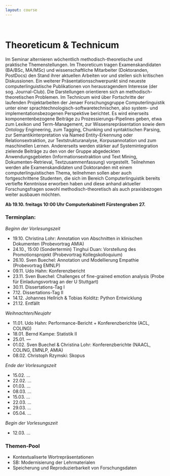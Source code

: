 ```yaml
---
layout: course
---
```


<br>

# Theoreticum & Technicum
Im Seminar alternieren wöchentlich methodisch-theoretische und praktische Themenstellungen. Im Theoreticum tragen Examenskandidaten (BA/BSc, MA/MSc) und wissenschaftliche Mitarbeiter (Doktoranden, PostDocs) den Stand ihrer aktuellen Arbeiten vor und stellen sich kritischen Diskussionen. Ein weiterer Präsentationsschwerpunkt sind neueste computerlinguistische Publikationen von herausragendem Interesse (der sog. Journal-Club). Die Darstellungen orientieren sich an methodisch-theoretischen Problemen.
Im Technicum wird über Fortschritte der laufenden Projektarbeiten der Jenaer Forschungsgruppe Computerlinguistik unter einer sprachtechnologisch-softwaretechnischen, also system- und implementationsbezogenen Perspektive berichtet. Es wird einerseits komponentenbezogene Beiträge zu Prozessierungs-Pipelines geben, etwa zum Lexikon und Term-Management, zur Wissensrepräsentation sowie dem Ontology Engineering, zum Tagging, Chunking und syntaktischen Parsing, zur Semantikinterpretation via Named Entity-Erkennung oder Relationsextraktion, zur Textstrukturanalyse, Korpusannotation und zum maschinellen Lernen. Andererseits werden stärker auf Systemintegration zielende Beiträge zu den von der Gruppe abgedeckten Anwendungsgebieten (Informationsextraktion und Text Mining, Dokumenten-Retrieval, Textzusammenfassung) vorgestellt.
Teilnehmen werden alle Examenskandidaten und Doktoranden mit einem computerlinguistischen Thema, teilnehmen sollen aber auch fortgeschrittene Studenten, die sich im Bereich Computerlinguistik bereits vertiefte Kenntnisse erworben haben und diese anhand aktueller Forschungsfragen sowohl methodisch-theoretisch als auch praxisbezogen weiter ausbauen möchten.

**Ab 19.10. freitags 10:00 Uhr Computerkabinett Fürstengraben 27.**

### Terminplan:

*Beginn der Vorlesungszeit*

* 19.10. Christina Lohr: Annotation von Abschnitten in klinischen Dokumenten (Probevortrag AMIA)
* 24.10., 15:00 (Sondertermin) Tinghui Duan: Vorstellung des Promotionsprojekt (Probevortrag Kollegskolloquium)
* 26.10. Sven Buechel: Annotation und Modellierung Empathie (Probevortrag EMNLP)
* 09.11. Udo Hahn: Konferenzbericht
* 23.11. Sven Buechel: Challenges of fine-grained emotion analysis (Probe für Einladungsvortrag an der U Stuttgart)
* 30.11. Dissertations-Tag I
* 7.12. Dissertations-Tag II
* 14.12. Johannes Hellrich & Tobias Kolditz: Python Entwicklung
* 21.12. Entfällt

*Weihnachten/Neujahr*

* 11.01. Udo Hahn: Performance-Bericht + Konferenzberichte (ACL, COLING)
* 18.01. Bernd Kampe: Statistik II
* 25.01. —
* 01.02. Sven Buechel & Christina Lohr: Konferenzberichte (NAACL, COLING, EMNLP, AMIA)
* 08.02. Christoph Rzymski: Skopus

*Ende der Vorlesungszeit*
* 15.02. ...
* 22.02. ...
* 01.03. ...
* 08.03. ...
* 15.03. ...
* 22.03. ...
* 29.03. ...
* 05.04. ...

*Begin der Vorlesungszeit*
* 12.03. ...

### Themen-Pool
* Kontextualiserte Wortrepräsentationen
* SB: Modernisierung der Lehrmaterialen
* Speicherung und Reproduzierbarkeit von Forschungsdaten

